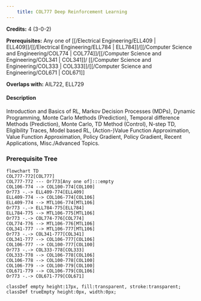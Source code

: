 ```yaml
---
    title: COL777 Deep Reinforcement Learning
---
```

**Credits:** 4 (3-0-2)



**Prerequisites:** Any one of [[/Electrical Engineering/ELL409 | ELL409]]/[[/Electrical Engineering/ELL784 | ELL784]]/[[/Computer Science and Engineering/COL774 | COL774]]/[[/Computer Science and Engineering/COL341 | COL341]]/ [[/Computer Science and Engineering/COL333 | COL333]]/[[/Computer Science and Engineering/COL671 | COL671]]

**Overlaps with:** AIL722, ELL729

#### Description 
Introduction and Basics of RL, Markov Decision Processes (MDPs), Dynamic Programming, Monte Carlo Methods (Prediction), Temporal difference Methods (Prediction), Monte Carlo, TD Method (Control), N-step TD, Eligibility Traces, Model based RL, (Action-)Value Function Approximation, Value Function Approximation, Policy Gradient, Policy Gradient, Recent Applications, Misc./Advanced Topics.

### Prerequisite Tree

```mermaid
flowchart TD
COL777-772[COL777]
COL777-772 --- Or773[Any one of]:::empty
COL106-774 --> COL100-774[COL100]
Or773 -.-> ELL409-774[ELL409]
ELL409-774 --> COL106-774[COL106]
ELL409-774 --> MTL106-774[MTL106]
Or773 -.-> ELL784-775[ELL784]
ELL784-775 --> MTL106-775[MTL106]
Or773 -.-> COL774-776[COL774]
COL774-776 --> MTL106-776[MTL106]
COL341-777 --> MTL106-777[MTL106]
Or773 -.-> COL341-777[COL341]
COL341-777 --> COL106-777[COL106]
COL106-777 --> COL100-777[COL100]
Or773 -.-> COL333-778[COL333]
COL333-778 --> COL106-778[COL106]
COL106-778 --> COL100-778[COL100]
COL106-779 --> COL100-779[COL100]
COL671-779 --> COL106-779[COL106]
Or773 -.-> COL671-779[COL671]

classDef empty height:17px, fill:transparent, stroke:transparent;
classDef trueEmpty height:0px, width:0px;
```